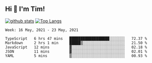 ## Hi 👋 I'm Tim!
  
  [![github stats](https://github-readme-stats.vercel.app/api?username=thostetler&theme=dracula&count_private=true&show_icons=true)](https://github.com/thostetler/github-readme-stats)
  [![Top Langs](https://github-readme-stats.vercel.app/api/top-langs/?username=thostetler&layout=compact&count_private=true&theme=dracula&show_icons=true)](https://github.com/thostetler/github-readme-stats)
 
<!--START_SECTION:waka-->
```text
Week: 16 May, 2021 - 23 May, 2021

TypeScript   6 hrs 47 mins   ██████████████████░░░░░░░   72.37 % 
Markdown     2 hrs 1 min     █████▒░░░░░░░░░░░░░░░░░░░   21.50 % 
JavaScript   12 mins         ▓░░░░░░░░░░░░░░░░░░░░░░░░   02.18 % 
JSON         11 mins         ▓░░░░░░░░░░░░░░░░░░░░░░░░   02.01 % 
YAML         5 mins          ▒░░░░░░░░░░░░░░░░░░░░░░░░   00.93 % 
```
<!--END_SECTION:waka-->
